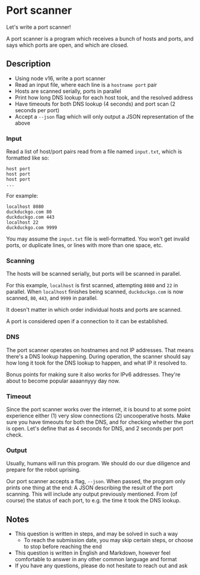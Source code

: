 # Port scanner

Let's write a port scanner!

A port scanner is a program which receives a bunch of hosts and ports, and says which ports are open, and which are closed.

## Description

- Using node v16, write a port scanner
- Read an input file, where each line is a `hostname port` pair
- Hosts are scanned serially, ports in parallel
- Print how long DNS lookup for each host took, and the resolved address
- Have timeouts for both DNS lookup (4 seconds) and port scan (2 seconds per port)
- Accept a `--json` flag which will only output a JSON representation of the above

### Input

Read a list of host/port pairs read from a file named `input.txt`, which is formatted like so:

```
host port
host port
host port
...
```

For example:

```
localhost 8080
duckduckgo.com 80
duckduckgo.com 443
localhost 22
duckduckgo.com 9999
```

You may assume the `input.txt` file is well-formatted. You won't get invalid ports, or duplicate lines, or lines with more than one space, etc.

### Scanning

The hosts will be scanned serially, but ports will be scanned in parallel.

For this example, `localhost` is first scanned, attempting `8080` and `22` in parallel.
When `localhost` finishes being scanned, `duckduckgo.com` is now scanned, `80`, `443`, and `9999` in parallel.

It doesn't matter in which order individual hosts and ports are scanned.

A port is considered open if a connection to it can be established.

### DNS

The port scanner operates on hostnames and not IP addresses. That means there's a DNS lookup happening.
During operation, the scanner should say how long it took for the DNS lookup to happen, and what IP it resolved to.

Bonus points for making sure it also works for IPv6 addresses. They're about to become popular aaaannyyy day now.

### Timeout

Since the port scanner works over the internet, it is bound to at some point experience either (1) very slow connections (2) uncooperative hosts.
Make sure you have timeouts for both the DNS, and for checking whether the port is open.
Let's define that as 4 seconds for DNS, and 2 seconds per port check.

### Output

Usually, humans will run this program. We should do our due diligence and prepare for the robot uprising.

Our port scanner accepts a flag, `--json`. When passed, the program only prints one thing at the end: A JSON describing the result of the port scanning.
This will include any output previously mentioned. From (of course) the status of each port, to e.g. the time it took the DNS lookup.

## Notes
- This question is written in steps, and may be solved in such a way
  - To reach the submission date, you may skip certain steps, or choose to stop before reaching the end
- This question is written in English and Markdown, however feel comfortable to answer in any other common language and format
- If you have any questions, please do not hesitate to reach out and ask
